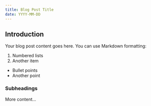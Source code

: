 ```yaml
---
title: Blog Post Title
date: YYYY-MM-DD
---
```


## Introduction

Your blog post content goes here. You can use Markdown formatting:

1. Numbered lists
2. Another item

- Bullet points
- Another point

### Subheadings

More content... 